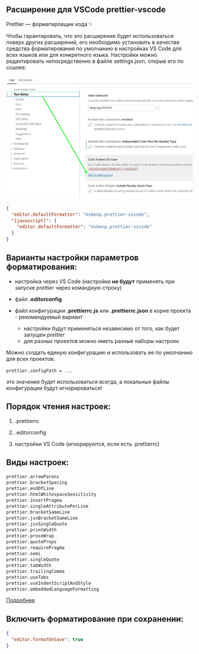 ## Расширение для VSCode prettier-vscode

Prettier — форматировщик кода ✨

Чтобы гарантировать, что это расширение будет использоваться поверх других расширений,
его необходимо установить в качестве средства форматирования по умолчанию в настройках VS Code
для всех языков или для конкретного языка.
Настройки можно редактировать непосредственно в файле settings.json, открыв его по ссылке:

![Ссылка на файл с настройками](/jpg/vscode-settings-json.jpg 'как открыть файл настроек')

```json
{
  "editor.defaultFormatter": "esbenp.prettier-vscode",
  "[javascript]": {
    "editor.defaultFormatter": "esbenp.prettier-vscode"
  }
}
```

## Варианты настройки параметров форматирования:

- настройка через VS Code (настройки **не будут** применять при запуске _prettier_ через командную строку)

- файл **.editorconfig**

- файл конфигурации **.prettierrc.js** или **.prettierrc.json** в корне проекта - рекомендуемый вариант

  - настройки будут применяться независимо от того, как будет запущен _prettier_
  - для разных проектов можно иметь разные наборы настроек

Можно создать единую конфигурацию и использовать ее по умолчанию для всех проектов:

`prettier.configPath = ...`

это значение будет использоваться всегда, а локальные файлы конфигурации будут игнорироваться!

## Порядок чтения настроек:

1. .prettierrc

2. .editorconfig

3. настройки VS Code (игнорируются, если есть .prettierrc)

## Виды настроек:

```
prettier.arrowParens
prettier.bracketSpacing
prettier.endOfLine
prettier.htmlWhitespaceSensitivity
prettier.insertPragma
prettier.singleAttributePerLine
prettier.bracketSameLine
prettier.jsxBracketSameLine
prettier.jsxSingleQuote
prettier.printWidth
prettier.proseWrap
prettier.quoteProps
prettier.requirePragma
prettier.semi
prettier.singleQuote
prettier.tabWidth
prettier.trailingComma
prettier.useTabs
prettier.vueIndentScriptAndStyle
prettier.embeddedLanguageFormatting
```

[Подробнее](https://prettier.io/docs/en/options.html)

## Включить форматирование при сохранении:

```json
{
  "editor.formatOnSave": true
}
```
